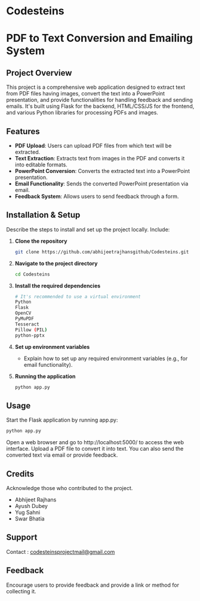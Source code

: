 # Codesteins
# PDF to Text Conversion and Emailing System

## Project Overview
This project is a comprehensive web application designed to extract text from PDF files having images, convert the text into a PowerPoint presentation, and provide functionalities for handling feedback and sending emails. It's built using Flask for the backend, HTML/CSS/JS for the frontend, and various Python libraries for processing PDFs and images.

## Features
- **PDF Upload**: Users can upload PDF files from which text will be extracted.
- **Text Extraction**: Extracts text from images in the PDF and converts it into editable formats.
- **PowerPoint Conversion**: Converts the extracted text into a PowerPoint presentation.
- **Email Functionality**: Sends the converted PowerPoint presentation via email.
- **Feedback System**: Allows users to send feedback through a form.

## Installation & Setup
Describe the steps to install and set up the project locally. Include:

1. **Clone the repository**
    ```bash
    git clone https://github.com/abhijeetrajhansgithub/Codesteins.git
    ```
2. **Navigate to the project directory**
    ```bash
    cd Codesteins
    ```
3. **Install the required dependencies**
    ```bash
    # It's recommended to use a virtual environment
    Python
    Flask
    OpenCV
    PyMuPDF
    Tesseract
    Pillow (PIL)
    python-pptx
    ```
4. **Set up environment variables**
    - Explain how to set up any required environment variables (e.g., for email functionality).

5. **Running the application**
    ```bash
    python app.py
    ```

## Usage
Start the Flask application by running app.py:
```bash
python app.py
```
Open a web browser and go to http://localhost:5000/ to access the web interface.
Upload a PDF file to convert it into text. You can also send the converted text via email or provide feedback.

## Credits
Acknowledge those who contributed to the project.

- Abhijeet Rajhans
- Ayush Dubey
- Yug Sahni
- Swar Bhatia


## Support
Contact : codesteinsprojectmail@gmail.com

## Feedback
Encourage users to provide feedback and provide a link or method for collecting it.
